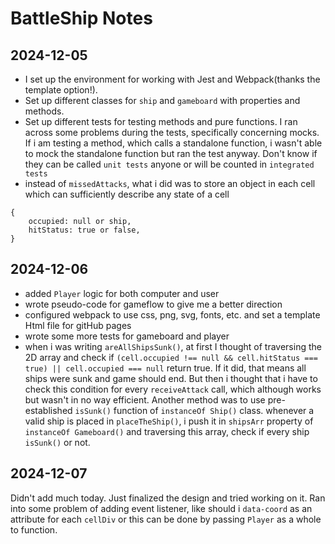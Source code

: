 # BattleShip Notes

## 2024-12-05

- I set up the environment for working with Jest and Webpack(thanks the template option!).
- Set up different classes for `ship` and `gameboard` with properties and methods.
- Set up different tests for testing methods and pure functions. I ran across some problems during the tests, specifically concerning mocks. If i am testing a method, which calls a standalone function, i wasn't able to mock the standalone function but ran the test anyway. Don't know if they can be called `unit tests` anyone or will be counted in `integrated tests`
- instead of `missedAttacks`, what i did was to store an object in each cell which can sufficiently describe any state of a cell

```
{
    occupied: null or ship,
    hitStatus: true or false,
}
```

## 2024-12-06

- added `Player` logic for both computer and user
- wrote pseudo-code for gameflow to give me a better direction
- configured webpack to use css, png, svg, fonts, etc. and set a template Html file for gitHub pages
- wrote some more tests for gameboard and player
- when i was writing `areAllShipsSunk()`, at first I thought of traversing the 2D array and check if `(cell.occupied !== null && cell.hitStatus === true) || cell.occupied === null` return true. If it did, that means all ships were sunk and game should end. But then i thought that i have to check this condition for every `receiveAttack` call, which although works but wasn't in no way efficient. Another method was to use pre-established `isSunk()` function of `instanceOf Ship()` class. whenever a valid ship is placed in `placeTheShip()`, i push it in `shipsArr` property of `instanceOf Gameboard()` and traversing this array, check if every ship `isSunk()` or not.

## 2024-12-07

Didn't add much today. Just finalized the design and tried working on it. Ran into some problem of adding event listener, like should i `data-coord` as an attribute for each `cellDiv` or this can be done by passing `Player` as a whole to function.
